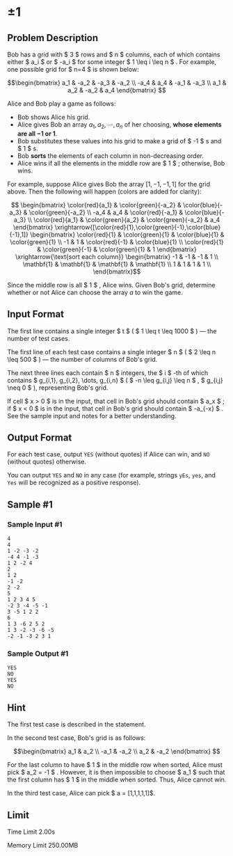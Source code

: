 # ±1

## Problem Description

Bob has a grid with $ 3 $ rows and $ n $ columns, each of which contains either $ a_i $ or $ -a_i $ for some integer $ 1 \leq i \leq n $ . For example, one possible grid for $ n=4 $ is shown below:

 $$\begin{bmatrix} a_1 & -a_2 & -a_3 & -a_2 \\ -a_4 & a_4 & -a_1 & -a_3 \\ a_1 & a_2 & -a_2 & a_4 \end{bmatrix} $$
 
Alice and Bob play a game as follows: 
 - Bob shows Alice his grid.
 - Alice gives Bob an array  $a_1, a_2, \cdots, a_n$  of her choosing, **whose elements are all  $-1$  or  $1$**.
  - Bob substitutes these values into his grid to make a grid of  $ -1 $ s and  $ 1 $ s.
  - Bob **sorts** the elements of each column in non-decreasing order. 
  - Alice wins if all the elements in the middle row are  $ 1 $ ; otherwise, Bob wins. 
  
For example, suppose Alice gives Bob the array  $[1, -1, -1, 1]$  for the grid above. Then the following will happen (colors are added for clarity): 

$$ \begin{bmatrix} \color{red}{a_1} & \color{green}{-a_2} & \color{blue}{-a_3} & \color{green}{-a_2} \\ -a_4 & a_4 & \color{red}{-a_1} & \color{blue}{-a_3} \\ \color{red}{a_1} & \color{green}{a_2} & \color{green}{-a_2} & a_4 \end{bmatrix} \xrightarrow{[\color{red}{1},\color{green}{-1},\color{blue}{-1},1]} \begin{bmatrix} \color{red}{1} & \color{green}{1} & \color{blue}{1} & \color{green}{1} \\ -1 & 1 & \color{red}{-1} & \color{blue}{1} \\ \color{red}{1} & \color{green}{-1} & \color{green}{1} & 1 \end{bmatrix} \xrightarrow{\text{sort each column}} \begin{bmatrix} -1 & -1 & -1 & 1 \\ \mathbf{1} & \mathbf{1} & \mathbf{1} & \mathbf{1} \\ 1 & 1 & 1 & 1 \\ \end{bmatrix}$$

Since the middle row is all  $ 1 $ , Alice wins. Given Bob's grid, determine whether or not Alice can choose the array  $a$ to win the game.

## Input Format

The first line contains a single integer $ t $ ( $ 1 \leq t \leq 1000 $ ) — the number of test cases.

The first line of each test case contains a single integer $ n $ ( $ 2 \leq n \leq 500 $ ) — the number of columns of Bob's grid.

The next three lines each contain $ n $ integers, the $ i $ -th of which contains $ g_{i,1}, g_{i,2}, \dots, g_{i,n} $ ( $ -n \leq g_{i,j} \leq n $ , $ g_{i,j} \neq 0 $ ), representing Bob's grid.

If cell $ x > 0 $ is in the input, that cell in Bob's grid should contain $ a_x $ ; if $ x < 0 $ is in the input, that cell in Bob's grid should contain $ -a_{-x} $ . See the sample input and notes for a better understanding.

## Output Format

For each test case, output `YES` (without quotes) if Alice can win, and `NO` (without quotes) otherwise.

You can output `YES` and `NO` in any case (for example, strings `yEs`, `yes`, and `Yes` will be recognized as a positive response).

## Sample #1

### Sample Input #1

```
4
4
1 -2 -3 -2
-4 4 -1 -3
1 2 -2 4
2
1 2
-1 -2
2 -2
5
1 2 3 4 5
-2 3 -4 -5 -1
3 -5 1 2 2
6
1 3 -6 2 5 2
1 3 -2 -3 -6 -5
-2 -1 -3 2 3 1
```

### Sample Output #1

```
YES
NO
YES
NO
```

## Hint

The first test case is described in the statement.

In the second test case, Bob's grid is as follows:

 $$\begin{bmatrix} a_1 & a_2 \\ -a_1 & -a_2 \\ a_2 & -a_2 \end{bmatrix} $$ 
 
For the last column to have  $ 1 $  in the middle row when sorted, Alice must pick  $ a_2 = -1 $ . However, it is then impossible to choose  $ a_1 $  such that the first column has  $ 1 $  in the middle when sorted. Thus, Alice cannot win.

In the third test case, Alice can pick  $ a = [1,1,1,1,1]$.

## Limit



Time Limit
2.00s

Memory Limit
250.00MB